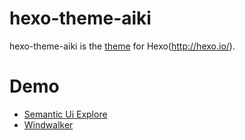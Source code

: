 # hexo-theme-aiki

hexo-theme-aiki is the [theme](https://github.com/hexojs/hexo/wiki/Themes) for Hexo(http://hexo.io/).

# Demo

* [Semantic Ui Explore](http://foreachsam.github.io/blog-framework-semantic-ui/)
* [Windwalker](http://foreachsam.github.io/blog-framework-windwalker/)
